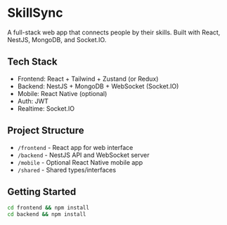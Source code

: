 # SkillSync

A full-stack web app that connects people by their skills. Built with React, NestJS, MongoDB, and Socket.IO.

## Tech Stack

- Frontend: React + Tailwind + Zustand (or Redux)
- Backend: NestJS + MongoDB + WebSocket (Socket.IO)
- Mobile: React Native (optional)
- Auth: JWT
- Realtime: Socket.IO

## Project Structure

- `/frontend` - React app for web interface
- `/backend` - NestJS API and WebSocket server
- `/mobile` - Optional React Native mobile app
- `/shared` - Shared types/interfaces

## Getting Started

```bash
cd frontend && npm install
cd backend && npm install
